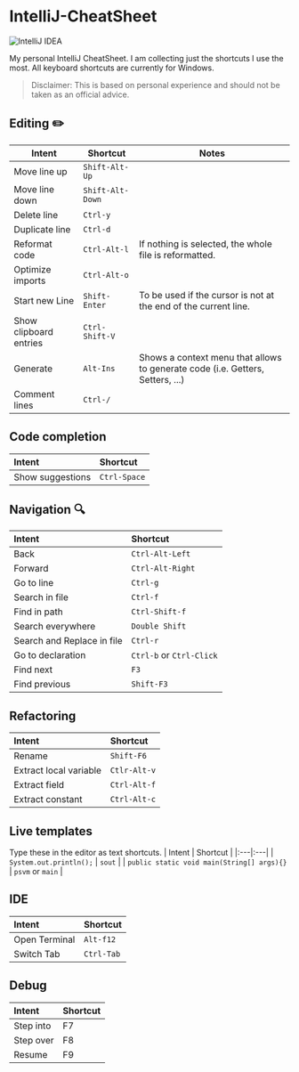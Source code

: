 # IntelliJ-CheatSheet
![IntelliJ IDEA](https://img.shields.io/badge/IntelliJIDEA-000000.svg?style=for-the-badge&logo=intellij-idea&logoColor=white)

My personal IntelliJ CheatSheet. I am collecting just the shortcuts I use the most. 
All keyboard shortcuts are currently for Windows. 

> Disclaimer: This is based on personal experience and should not be taken as an official advice.

## Editing :pencil2:
| Intent | Shortcut | Notes |
| --- | --- | --- |
| Move line up | `Shift-Alt-Up` ||
| Move line down | `Shift-Alt-Down` ||
| Delete line | `Ctrl-y` ||
| Duplicate line | `Ctrl-d` ||
| Reformat code | `Ctrl-Alt-l` | If nothing is selected, the whole file is reformatted. |
| Optimize imports | `Ctrl-Alt-o` |
| Start new Line | `Shift-Enter` | To be used if the cursor is not at the end of the current line. |
| Show clipboard entries | `Ctrl-Shift-V` |
| Generate | `Alt-Ins` | Shows a context menu that allows to generate code (i.e. Getters, Setters, ...) | 
| Comment lines | `Ctrl-/` |

## Code completion
| Intent | Shortcut | 
|:---|:---|
| Show suggestions | `Ctrl-Space` |

## Navigation :mag:
| Intent | Shortcut |
|:---|:---|
| Back | `Ctrl-Alt-Left` |
| Forward | `Ctrl-Alt-Right` |
| Go to line |`Ctrl-g` |
| Search in file | `Ctrl-f` |
| Find in path | `Ctrl-Shift-f` |
| Search everywhere | `Double Shift` |
| Search and Replace in file | `Ctrl-r` |
| Go to declaration | `Ctrl-b` or `Ctrl-Click` |
| Find next | `F3` |
| Find previous | `Shift-F3` |

## Refactoring
| Intent | Shortcut |
|:---|:---|
| Rename |`Shift-F6`|
| Extract local variable | `Ctlr-Alt-v` |
| Extract field | `Ctrl-Alt-f` |
| Extract constant | `Ctrl-Alt-c` |

## Live templates 
Type these in the editor as text shortcuts.
| Intent | Shortcut |
|:---|:---|
| `System.out.println();` | `sout` |
| `public static void main(String[] args){}` | `psvm` or `main` |

## IDE
| Intent | Shortcut |
|:---|:---|
| Open Terminal | `Alt-f12` |
| Switch Tab | `Ctrl-Tab` |

## Debug
| Intent | Shortcut |
|:---|:---|
| Step into | F7 |
| Step over | F8 |
| Resume | F9 |
